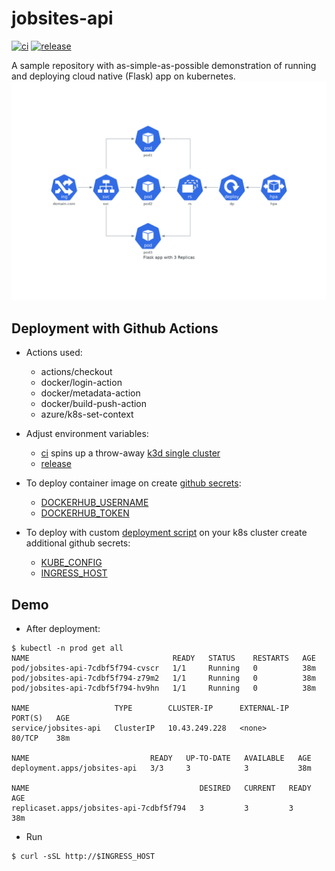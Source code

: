 # jobsites-api
[![ci](https://github.com/atrakic/jobsites-api/actions/workflows/ci.yml/badge.svg)](https://github.com/atrakic/jobsites-api/actions/workflows/ci.yml)
[![release](https://github.com/atrakic/jobsites-api/actions/workflows/release.yml/badge.svg)](https://github.com/atrakic/jobsites-api/actions/workflows/release.yml)

A sample repository with as-simple-as-possible demonstration of running and deploying cloud native (Flask) app on kubernetes.
![Kubernetes app](docs/img/flask_app_with_3_replicas.png)

## Deployment with Github Actions
* Actions used:
  * actions/checkout
  * docker/login-action
  * docker/metadata-action
  * docker/build-push-action
  * azure/k8s-set-context

* Adjust environment variables:
  * [ci](.github/workflows/ci.yml) spins up a throw-away [k3d single cluster](https://github.com/AbsaOSS/k3d-action) 
  * [release](.github/workflows/release.yml)

* To deploy container image on create [github secrets](https://docs.github.com/en/actions/reference/encrypted-secrets):
  * [DOCKERHUB_USERNAME](https://docs.docker.com/docker-id/)
  * [DOCKERHUB_TOKEN](https://docs.docker.com/docker-hub/access-tokens/)

* To deploy with custom [deployment script]() on your k8s cluster create additional github secrets:
  * [KUBE_CONFIG](https://kubernetes.io/docs/concepts/configuration/organize-cluster-access-kubeconfig/)
  * [INGRESS_HOST](https://kubernetes.io/docs/concepts/services-networking/ingress/#name-based-virtual-hosting)

## Demo
- After deployment:

```
$ kubectl -n prod get all
NAME                                READY   STATUS    RESTARTS   AGE
pod/jobsites-api-7cdbf5f794-cvscr   1/1     Running   0          38m
pod/jobsites-api-7cdbf5f794-z79m2   1/1     Running   0          38m
pod/jobsites-api-7cdbf5f794-hv9hn   1/1     Running   0          38m

NAME                   TYPE        CLUSTER-IP      EXTERNAL-IP   PORT(S)   AGE
service/jobsites-api   ClusterIP   10.43.249.228   <none>        80/TCP    38m

NAME                           READY   UP-TO-DATE   AVAILABLE   AGE
deployment.apps/jobsites-api   3/3     3            3           38m

NAME                                      DESIRED   CURRENT   READY   AGE
replicaset.apps/jobsites-api-7cdbf5f794   3         3         3       38m
```

- Run

```
$ curl -sSL http://$INGRESS_HOST
```
